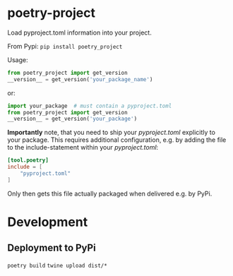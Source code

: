 # poetry-project
Load pyproject.toml information into your project.

From Pypi:
``pip install poetry_project``

Usage:
```python
from poetry_project import get_version
__version__ = get_version('your_package_name')
```
or:
```python
import your_package  # must contain a pyproject.toml
from poetry_project import get_version
__version__ = get_version('your_package')
```

**Importantly** note, that you need to ship your *pyproject.toml* explicitly to your package.
This requires additional configuration, e.g. by adding the file to the include-statement within your *pyproject.toml*:
```toml
[tool.poetry]
include = [
    "pyproject.toml"
]
```
Only then gets this file actually packaged when delivered e.g. by PyPi.

# Development

## Deployment to PyPi
``poetry build``
``twine upload dist/*``